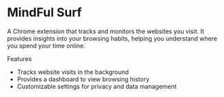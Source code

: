 # MindFul Surf
A Chrome extension that tracks and monitors the websites you visit. It provides insights into your browsing habits, helping you understand where you spend your time online.

Features
- Tracks website visits in the background
- Provides a dashboard to view browsing history
- Customizable settings for privacy and data management

